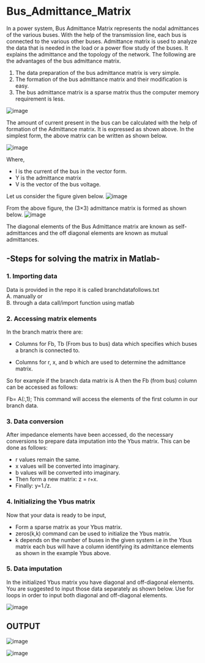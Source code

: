 # Bus_Admittance_Matrix

In a power system, Bus Admittance Matrix represents the nodal admittances of the various buses. With the help of the transmission line, each bus is connected to the various other buses. Admittance matrix is used to analyze the data that is needed in the load or a power flow study of the buses. It explains the admittance and the topology of the network. The following are the advantages of the bus admittance matrix. 

1.	The data preparation of the bus admittance matrix is very simple. 
2.	The formation of the bus admittance matrix and their modification is easy. 
3.	The bus admittance matrix is a sparse matrix thus the computer memory requirement is less.
 
![image](https://github.com/yavuzCodiin/Bus_Admittance_Matrix/assets/82445309/1ce854a0-cea5-4b37-9132-bd8cf41b1a7a)

The amount of current present in the bus can be calculated with the help of formation of the Admittance matrix. It is expressed as shown above. 
In the simplest form, the above matrix can be written as shown below. 

![image](https://github.com/yavuzCodiin/Bus_Admittance_Matrix/assets/82445309/1cffffb7-601b-4821-9663-5715cb907c7d)

Where, 
* I is the current of the bus in the vector form. 
* Y is the admittance matrix 
* V is the vector of the bus voltage. 

Let us consider the figure given below.
![image](https://github.com/yavuzCodiin/Bus_Admittance_Matrix/assets/82445309/f50cbebb-32b0-43e6-88d6-9fb6355cf537)

From the above figure, the (3×3) admittance matrix is formed as shown below.
![image](https://github.com/yavuzCodiin/Bus_Admittance_Matrix/assets/82445309/3924fcd2-f1b9-4bde-96bd-dff7cccbcf3d)

The diagonal elements of the Bus Admittance matrix are known as self-admittances and the off diagonal elements are known as mutual admittances.
## -Steps for solving the matrix in Matlab- 

### 1. Importing data 
Data is provided in the repo it is called branchdatafollows.txt
 <br> A. manually or
 <br> B. through a data call/import function using matlab

### 2. Accessing matrix elements
In the branch matrix there are: 
 
*	Columns for Fb, Tb (From bus to bus) data which specifies which buses a branch is connected to. 
 
*	Columns for r, x, and b which are used to determine the admittance matrix. 
 
So for example if the branch data matrix is A then the Fb (from bus) column can be accessed as follows: 
 
Fb= A(:,1); This command will access the elements of the first column in our branch data. 

### 3. Data conversion 
After impedance elements have been accessed, do the necessary conversions to prepare data imputation into the Ybus matrix. This can be done as follows: 
 
*	r values remain the same. 
*	x values will be converted into imaginary. 
*	b values will be converted into imaginary. 
*	Then form a new matrix: z = r+x. 
*	Finally:  y=1./z. 

### 4. Initializing the Ybus matrix 
Now that your data is ready to be input,  
 
*	Form a sparse matrix as your Ybus matrix. 
*	zeros(k,k) command can be used to initialize the Ybus matrix. 
*	k depends on the number of buses in the given system i.e in the Ybus matrix each bus will have a column identifying its admittance elements as shown in the example Ybus above. 

### 5. Data imputation 
In the initialized Ybus matrix you have diagonal and off-diagonal elements. You are suggested to input those data separately as shown below. Use for loops in order to input both diagonal and off-diagonal elements. 

![image](https://github.com/yavuzCodiin/Bus_Admittance_Matrix/assets/82445309/ebcd3730-8356-45cf-b61b-2ede027784ea)

## OUTPUT
![image](https://github.com/yavuzCodiin/Bus_Admittance_Matrix/assets/82445309/78b5260c-4f2b-4c37-96ce-336709001b19)

![image](https://github.com/yavuzCodiin/Bus_Admittance_Matrix/assets/82445309/2704c9b0-c284-4c52-a982-0d73436a9f42)



